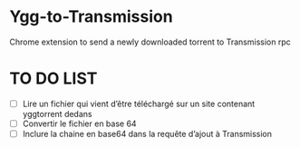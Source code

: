 # Ygg-to-Transmission
Chrome extension to send a newly downloaded torrent to Transmission rpc

# TO DO LIST #
 - [ ] Lire un fichier qui vient d’être téléchargé sur un site contenant yggtorrent dedans
 - [ ] Convertir le fichier en base 64
 - [ ] Inclure la chaine en base64 dans la requête d’ajout à Transmission
